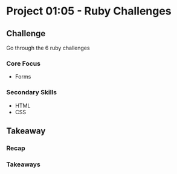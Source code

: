 # Project 01:05 - Ruby Challenges

## Challenge
Go through the 6 ruby challenges

### Core Focus
* Forms

### Secondary Skills
* HTML
* CSS

## Takeaway

### Recap

### Takeaways